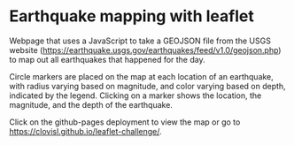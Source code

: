 # Earthquake mapping with leaflet
Webpage that uses a JavaScript to take a GEOJSON file from the USGS website (https://earthquake.usgs.gov/earthquakes/feed/v1.0/geojson.php) to map out all earthquakes that happened for the day.

Circle markers are placed on the map at each location of an earthquake, with radius varying based on magnitude, and color varying based on depth, indicated by the legend.
Clicking on a marker shows the location, the magnitude, and the depth of the earthquake.

Click on the github-pages deployment to view the map or go to https://clovisl.github.io/leaflet-challenge/.
